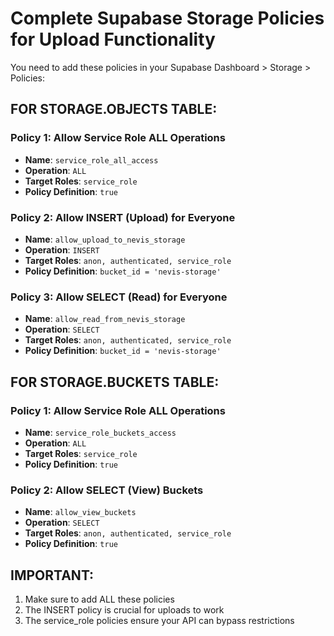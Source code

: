 # Complete Supabase Storage Policies for Upload Functionality

You need to add these policies in your Supabase Dashboard > Storage > Policies:

## FOR STORAGE.OBJECTS TABLE:

### Policy 1: Allow Service Role ALL Operations
- **Name**: `service_role_all_access`
- **Operation**: `ALL`
- **Target Roles**: `service_role`  
- **Policy Definition**: `true`

### Policy 2: Allow INSERT (Upload) for Everyone
- **Name**: `allow_upload_to_nevis_storage`
- **Operation**: `INSERT`
- **Target Roles**: `anon, authenticated, service_role`
- **Policy Definition**: `bucket_id = 'nevis-storage'`

### Policy 3: Allow SELECT (Read) for Everyone  
- **Name**: `allow_read_from_nevis_storage`
- **Operation**: `SELECT`
- **Target Roles**: `anon, authenticated, service_role`
- **Policy Definition**: `bucket_id = 'nevis-storage'`

## FOR STORAGE.BUCKETS TABLE:

### Policy 1: Allow Service Role ALL Operations
- **Name**: `service_role_buckets_access`
- **Operation**: `ALL`
- **Target Roles**: `service_role`
- **Policy Definition**: `true`

### Policy 2: Allow SELECT (View) Buckets
- **Name**: `allow_view_buckets`
- **Operation**: `SELECT` 
- **Target Roles**: `anon, authenticated, service_role`
- **Policy Definition**: `true`

## IMPORTANT:
1. Make sure to add ALL these policies
2. The INSERT policy is crucial for uploads to work
3. The service_role policies ensure your API can bypass restrictions